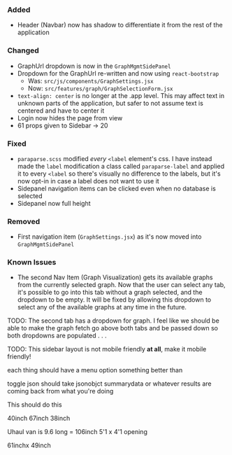
### Added
- Header (Navbar) now has shadow to differentiate it from the rest of the application
### Changed
- GraphUrl dropdown is now in the `GraphMgmtSidePanel`
- Dropdown for the GraphUrl re-written and now using `react-bootstrap`
	- Was: `src/js/components/GraphSettings.jsx`
	- Now: `src/features/graph/GraphSelectionForm.jsx`
- `text-align: center` is no longer at the .app level. This may affect text in unknown parts of the application, but safer to not assume text is centered and have to center it
- Login now hides the page from view
- 61 props given to Sidebar -> 20
### Fixed
- `paraparse.scss` modified _every_ `<label` element's css. I have instead made the `label` modification a class called `paraparse-label` and applied it to every `<label` so there's visually no difference to the labels, but it's now opt-in in case a label does not want to use it
- Sidepanel navigation items can be clicked even when no database is selected
- Sidepanel now full height
### Removed
- First navigation item (`GraphSettings.jsx`) as it's now moved into `GraphMgmtSidePanel`

### Known Issues
- The second Nav Item (Graph Visualization) gets its available graphs from the currently selected graph. Now that the user can select any tab, it's possible to go into this tab without a graph selected, and the dropdown to be empty. It will be fixed by allowing this dropdown to select any of the available graphs at any time in the future.

TODO: The second tab has a dropdown for graph. I feel like we should be able to make the graph fetch go above both tabs and be passed down so both dropdowns are populated . . .

TODO: This sidebar layout is not mobile friendly __at all__, make it mobile friendly!

each thing should have a menu option
something better than 

toggle json should take jsonobjct summarydata or whatever results are coming back from what you're doing

This should do this


40inch
67inch
38inch

Uhaul van is
9.6 long = 106inch
5'1 x 4'1 opening

61inchx
49inch


